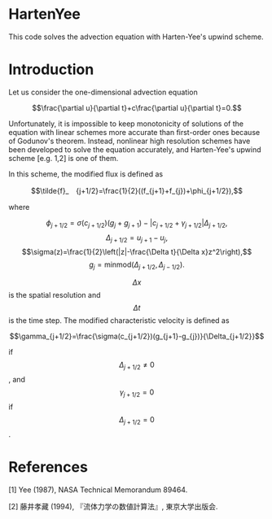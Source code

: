# HartenYee
This code solves the advection equation with Harten-Yee's upwind scheme.

# Introduction
Let us consider the one-dimensional advection equation

$$\frac{\partial u}{\partial t}+c\frac{\partial u}{\partial t}=0.$$

Unfortunately, it is impossible to keep monotonicity of solutions of the equation with linear schemes more accurate than first-order ones because of Godunov's theorem. Instead, nonlinear high resolution schemes have been developed to solve the equation accurately, and Harten-Yee's upwind scheme [e.g. 1,2] is one of them.

In this scheme, the modified flux is defined as

$$\tilde{f}_　{j+1/2}=\frac{1}{2}((f_{j+1}+f_{j})+\phi_{j+1/2}),$$

where 

$$\phi_{j+1/2}=\sigma(c_{j+1/2})(g_j+g_{j+1})-|c_{j+1/2}+\gamma_{j+1/2}|\Delta_{j+1/2},$$
$$\Delta_{j+1/2}=u_{j+1}-u_{j},$$
$$\sigma(z)=\frac{1}{2}\left(|z|-\frac{\Delta t}{\Delta x}z^2\right),$$
$$g_j=\mathrm{minmod}(\Delta_{j+1/2}, \Delta_{j-1/2}).$$

$$\Delta x$$ is the spatial resolution and $$\Delta t$$ is the time step. The modified characteristic velocity is defined as 

$$\gamma_{j+1/2}=\frac{\sigma(c_{j+1/2})(g_{j+1}-g_{j})}{\Delta_{j+1/2}}$$

if $$\Delta_{j+1/2}\neq 0$$, and $$\gamma_{j+1/2}=0$$ if  $$\Delta_{j+1/2}=0$$.

# References
[1] Yee (1987), NASA Technical Memorandum 89464.

[2] 藤井孝藏 (1994), 『流体力学の数値計算法』, 東京大学出版会.
